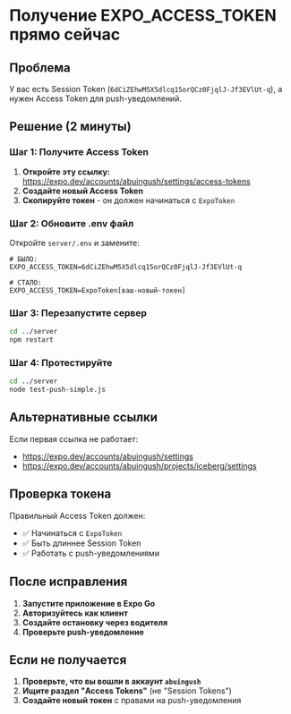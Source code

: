 # Получение EXPO_ACCESS_TOKEN прямо сейчас

## Проблема
У вас есть Session Token (`6dCiZEhwM5X5dlcq15orQCz0FjqlJ-Jf3EVlUt-q`), а нужен Access Token для push-уведомлений.

## Решение (2 минуты)

### Шаг 1: Получите Access Token
1. **Откройте эту ссылку:** https://expo.dev/accounts/abuingush/settings/access-tokens
2. **Создайте новый Access Token**
3. **Скопируйте токен** - он должен начинаться с `ExpoToken`

### Шаг 2: Обновите .env файл
Откройте `server/.env` и замените:
```env
# БЫЛО:
EXPO_ACCESS_TOKEN=6dCiZEhwM5X5dlcq15orQCz0FjqlJ-Jf3EVlUt-q

# СТАЛО:
EXPO_ACCESS_TOKEN=ExpoToken[ваш-новый-токен]
```

### Шаг 3: Перезапустите сервер
```bash
cd ../server
npm restart
```

### Шаг 4: Протестируйте
```bash
cd ../server
node test-push-simple.js
```

## Альтернативные ссылки

Если первая ссылка не работает:
- https://expo.dev/accounts/abuingush/settings
- https://expo.dev/accounts/abuingush/projects/iceberg/settings

## Проверка токена

Правильный Access Token должен:
- ✅ Начинаться с `ExpoToken`
- ✅ Быть длиннее Session Token
- ✅ Работать с push-уведомлениями

## После исправления

1. **Запустите приложение в Expo Go**
2. **Авторизуйтесь как клиент**
3. **Создайте остановку через водителя**
4. **Проверьте push-уведомление**

## Если не получается

1. **Проверьте, что вы вошли в аккаунт `abuingush`**
2. **Ищите раздел "Access Tokens"** (не "Session Tokens")
3. **Создайте новый токен** с правами на push-уведомления 